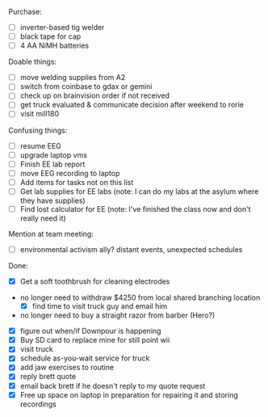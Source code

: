 Purchase:
- [ ] inverter-based tig welder
- [ ] black tape for cap
- [ ] 4 AA NiMH batteries

Doable things:
- [ ] move welding supplies from A2
- [ ] switch from coinbase to gdax or gemini
- [ ] check up on brainvision order if not received
- [ ] get truck evaluated & communicate decision after weekend to rorie
- [ ] visit mill180

Confusing things:
- [ ] resume EEG
- [ ] upgrade laptop vms
- [ ] Finish EE lab report
- [ ] move EEG recording to laptop
- [ ] Add items for tasks not on this list
- [ ] Get lab supplies for EE labs (note: I can do my labs at the asylum where they have supplies)
- [ ] Find lost calculator for EE (note: I've finished the class now and don't really need it)

Mention at team meeting:
- [ ] environmental activism ally?  distant events, unexpected schedules

Done:
- [x] Get a soft toothbrush for cleaning electrodes
- no longer need to withdraw $4250 from local shared branching location
   - [x] find time to visit truck guy and email him
- no longer need to buy a straight razor from barber (Hero?)
- [x] figure out when/if Downpour is happening
- [x] Buy SD card to replace mine for still point wii
- [x] visit truck
- [x] schedule as-you-wait service for truck
- [x] add jaw exercises to routine
- [x] reply brett quote
- [x] email back brett if he doesn't reply to my quote request
- [x] Free up space on laptop in preparation for repairing it and storing recordings
